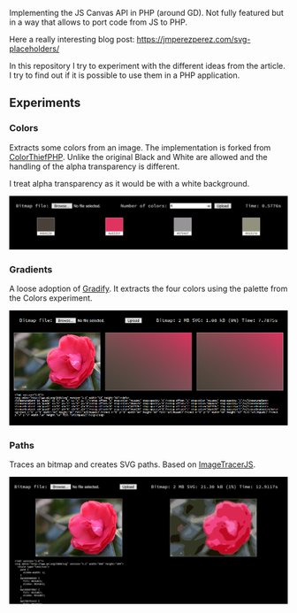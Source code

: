 Implementing the JS Canvas API in PHP (around GD). Not fully featured but in a way that allows to 
port code from JS to PHP.

Here a really interesting blog post: https://jmperezperez.com/svg-placeholders/

In this repository I try to experiment with the different ideas from the article.
I try to find out if it is possible to use them in a PHP application.

## Experiments

### Colors

Extracts some colors from an image. The implementation is forked from 
[ColorThiefPHP](https://github.com/ksubileau/color-thief-php). Unlike the original Black and White are
allowed and the handling of the alpha transparency is different.

I treat alpha transparency as it would be with a white background.

![Colors](docs/images/colors.png?raw=true)

### Gradients

A loose adoption of [Gradify](https://github.com/fraser-hemp/gradify). It extracts the
four colors using the palette from the Colors experiment. 

![Gradients](docs/images/gradients.png?raw=true)

### Paths

Traces an bitmap and creates SVG paths. Based on [ImageTracerJS](https://github.com/jankovicsandras/imagetracerjs).
  
![ImageTracer](docs/images/trace-paths.png?raw=true)
